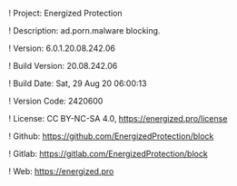 ! Project: Energized Protection

! Description: ad.porn.malware blocking.

! Version: 6.0.1.20.08.242.06

! Build Version: 20.08.242.06

! Build Date: Sat, 29 Aug 20 06:00:13

! Version Code: 2420600

! License: CC BY-NC-SA 4.0, https://energized.pro/license

! Github: https://github.com/EnergizedProtection/block

! Gitlab: https://gitlab.com/EnergizedProtection/block


! Web: https://energized.pro
